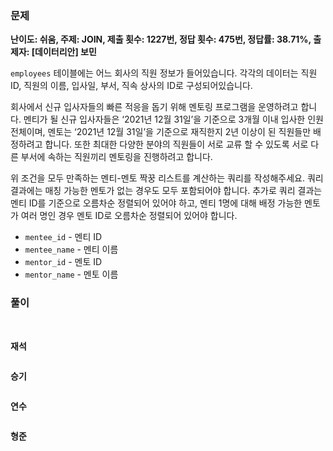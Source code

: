 ### 문제

**난이도: 쉬움, 주제: JOIN, 제출 횟수: 1227번, 정답 횟수: 475번, 정답률: 38.71%, 출제자: [데이터리안] 보민**

`employees` 테이블에는 어느 회사의 직원 정보가 들어있습니다. 각각의 데이터는 직원 ID, 직원의 이름, 입사일, 부서, 직속 상사의 ID로 구성되어있습니다.

회사에서 신규 입사자들의 빠른 적응을 돕기 위해 멘토링 프로그램을 운영하려고 합니다. 멘티가 될 신규 입사자들은 ‘2021년 12월 31일’을 기준으로 3개월 이내 입사한 인원 전체이며, 멘토는 ‘2021년 12월 31일’을 기준으로 재직한지 2년 이상이 된 직원들만 배정하려고 합니다. 또한 최대한 다양한 분야의 직원들이 서로 교류 할 수 있도록 서로 다른 부서에 속하는 직원끼리 멘토링을 진행하려고 합니다.

위 조건을 모두 만족하는 멘티-멘토 짝꿍 리스트를 계산하는 쿼리를 작성해주세요. 쿼리 결과에는 매칭 가능한 멘토가 없는 경우도 모두 포함되어야 합니다. 추가로 쿼리 결과는 멘티 ID를 기준으로 오름차순 정렬되어 있어야 하고, 멘티 1명에 대해 배정 가능한 멘토가 여러 명인 경우 멘토 ID로 오름차순 정렬되어 있어야 합니다.

- `mentee_id` - 멘티 ID
- `mentee_name` - 멘티 이름
- `mentor_id` - 멘토 ID
- `mentor_name` - 멘토 이름

### 풀이
<br>

**재석**

```sql

```

**승기**
```sql

```

**연수**

```sql

```

**형준**
```sql

```
